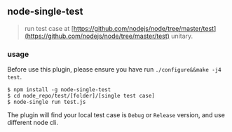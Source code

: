 ## node-single-test
> run test case at [https://github.com/nodejs/node/tree/master/test](https://github.com/nodejs/node/tree/master/test) unitary.

### usage

Before use this plugin, please ensure you have run `./configure&&make -j4 test`.  

```shell
$ npm install -g node-single-test
$ cd node_repo/test/[folder]/[single test case]
$ node-single run test.js
```

The plugin will find your local test case is `Debug` or `Release` version, and use different node cli.